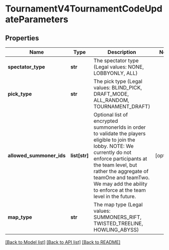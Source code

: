 # TournamentV4TournamentCodeUpdateParameters

## Properties
Name | Type | Description | Notes
------------ | ------------- | ------------- | -------------
**spectator_type** | **str** | The spectator type              (Legal values:  NONE,  LOBBYONLY,  ALL) | 
**pick_type** | **str** | The pick type              (Legal values:  BLIND_PICK,  DRAFT_MODE,  ALL_RANDOM,  TOURNAMENT_DRAFT) | 
**allowed_summoner_ids** | **list[str]** | Optional list of encrypted summonerIds in order to validate the players eligible to join the lobby. NOTE: We currently do not enforce participants at the team level, but rather the aggregate of teamOne and teamTwo. We may add the ability to enforce at the team level in the future. | [optional] 
**map_type** | **str** | The map type              (Legal values:  SUMMONERS_RIFT,  TWISTED_TREELINE,  HOWLING_ABYSS) | 

[[Back to Model list]](../README.md#documentation-for-models) [[Back to API list]](../README.md#documentation-for-api-endpoints) [[Back to README]](../README.md)


